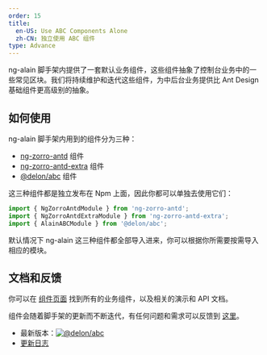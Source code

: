 ```yaml
---
order: 15
title:
  en-US: Use ABC Components Alone
  zh-CN: 独立使用 ABC 组件
type: Advance
---
```


ng-alain 脚手架内提供了一套默认业务组件，这些组件抽象了控制台业务中的一些常见区块。我们将持续维护和迭代这些组件，为中后台业务提供比 Ant Design 基础组件更高级别的抽象。

## 如何使用

ng-alain 脚手架内用到的组件分为三种：

- [ng-zorro-antd](//ng-zorro.github.io) 组件
- [ng-zorro-antd-extra](//cipchk.github.io/ng-zorro-antd-extra/#/) 组件
- [@delon/abc](/components) 组件

这三种组件都是独立发布在 Npm 上面，因此你都可以单独去使用它们：

```ts
import { NgZorroAntdModule } from 'ng-zorro-antd';
import { NgZorroAntdExtraModule } from 'ng-zorro-antd-extra';
import { AlainABCModule } from '@delon/abc';
```

默认情况下 ng-alain 这三种组件都全部导入进来，你可以根据你所需要按需导入相应的模块。

## 文档和反馈

你可以在 [组件页面](/components) 找到所有的业务组件，以及相关的演示和 API 文档。

组件会随着脚手架的更新而不断迭代，有任何问题和需求可以反馈到 [这里](//github.com/cipchk/ng-alain/issues)。

- 最新版本：[![@delon/abc](//img.shields.io/npm/v/@delon/abc.svg?style=flat-square)](//www.npmjs.com/package/@delon/abc)
- [更新日志](http://ng-alain.com/docs/changelog)
